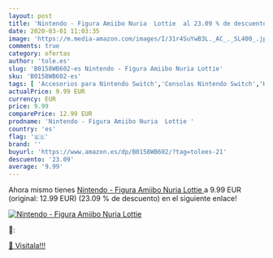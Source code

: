 ```yaml
---
layout: post
title: 'Nintendo - Figura Amiibo Nuria  Lottie  al 23.09 % de descuento'
date: 2020-03-01 11:03:35
image: 'https://m.media-amazon.com/images/I/31r4SuYwB3L._AC_._SL400_.jpg'
comments: true
category: ofertas
author: 'tole.es'
slug: 'B0158WB602-es Nintendo - Figura Amiibo Nuria Lottie'
sku: 'B0158WB602-es'
tags: [ 'Accesorios para Nintendo Switch','Consolas Nintendo Switch','Hardware y juegos para Nintendo Switch','Iluminación','Iluminación de ambiente de interior','Iluminación de interior','Iluminación decorativa y para usos específicos de interior','Juegos para Nintendo Switch','Mandos para Nintendo Switch','Videojuegos','nintendo', ]
actualPrice: 9.99 EUR
currency: EUR
price: 9.99
comparePrice: 12.99 EUR
prodname: 'Nintendo - Figura Amiibo Nuria  Lottie '
country: 'es'
flag: '🇪🇸'
brand: ''
buyurl: 'https://www.amazon.es/dp/B0158WB602/?tag=tolees-21'
descuento: '23.09'
average: '9.99'
---
```


Ahora mismo tienes [Nintendo - Figura Amiibo Nuria  Lottie ](https://www.amazon.es/dp/B0158WB602/?tag=tolees-21) a 9.99 EUR (original: 12.99 EUR) (23.09 %  de descuento) en el siguiente enlace!

[![Nintendo - Figura Amiibo Nuria  Lottie ](https://m.media-amazon.com/images/I/31r4SuYwB3L._AC_._SL400_.jpg)](https://www.amazon.es/dp/B0158WB602/?tag=tolees-21)

🔎:


[🛒 Visítala!!!](https://www.amazon.es/dp/B0158WB602/?tag=tolees-21)
